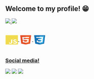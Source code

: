 ## Welcome to my profile! 😁

 <div>
   <a href="https://github.com/AudioBF">
   <img height="200em" src="https://github-readme-stats.vercel.app/api?username=AudioBF&show_icons=true&theme=transparent&include_all_commits=true&count_private=true"/>
   <img height="260em" src="https://github-readme-stats.vercel.app/api/top-langs/?username=AudioBF&layout=compact&langs_count=6&theme=transparent"/>
</div><br>
<div style="display: inline_block"><br>
  <img align="center" alt="Js" height="30" width="40" src="https://raw.githubusercontent.com/devicons/devicon/master/icons/javascript/javascript-plain.svg">
  <img align="center" alt="HTML" height="30" width="40" src="https://raw.githubusercontent.com/devicons/devicon/master/icons/html5/html5-original.svg">
  <img align="center" alt="CSS" height="30" width="40" src="https://raw.githubusercontent.com/devicons/devicon/master/icons/css3/css3-original.svg">
</div>
  <br>
 
  ### Social media!
 
<div> 
  <a href="https://www.linkedin.com/in/audio-fagundes-000b78186/" target="_blank"><img src="https://img.shields.io/badge/-LinkedIn-%230077B5?style=for-the-badge&logo=linkedin&logoColor=white" target="_blank"></a>
  <a href="https://www.instagram.com/audiofagundes/" target="_blank"><img src="https://img.shields.io/badge/-Instagram-%23E4405F?style=for-the-badge&logo=instagram&logoColor=white" target="_blank"></a>
  <a href="https://www.facebook.com/audin.fagundes/" target="_blank"><img src="https://img.shields.io/badge/-Facebook-%230077B5?style=for-the-badge&logo=facebook&logoColor=white" target="_blank"></a> 
</div>
